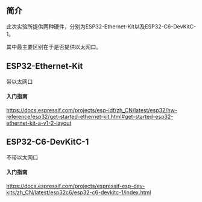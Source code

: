 
## 简介
此次实验所提供两种硬件，分别为ESP32-Ethernet-Kit以及ESP32-C6-DevKitC-1。

其中最主要区别在于是否提供以太网口。
## ESP32-Ethernet-Kit
带以太网口

#### 入门指南

https://docs.espressif.com/projects/esp-idf/zh_CN/latest/esp32/hw-reference/esp32/get-started-ethernet-kit.html#get-started-esp32-ethernet-kit-a-v1-2-layout

## ESP32-C6-DevKitC-1
不带以太网口
#### 入门指南
https://docs.espressif.com/projects/espressif-esp-dev-kits/zh_CN/latest/esp32c6/esp32-c6-devkitc-1/index.html

